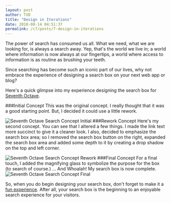 ```yaml
---
layout: post
author: TVD
title: "Design in Iterations"
date: 2010-08-14 04:51:37
permalink: /c7/posts/7-design-in-iterations
---
```


The power of search has consumed us all. What we need, what we are looking for, is always a search away. Yep, that's the world we live in; a world where information is now always at our fingertips, a world where access to information is as routine as brushing your teeth.

Since searching has become such an iconic part of our lives, why not embrace the experience of designing a search box on your next web app or blog?

Here's a quick glimpse into my experience designing the search box for [Seventh Octave][1]. 

###Initial Concept
This was the original concept. I really thought that it was a good starting point. But, I decided it could use a little rework. 

![Seventh Octave Search Concept Initial][2]
###Rework Concept 
Here's my second concept. You can see that I altered a few things. I made the link text more succinct to give it a cleaner look. I also, decided to emphasize the search box area; so I removed the search box button on the right, expanded the search box area and added some depth to it by creating a drop shadow on the top and left corner. 

![Seventh Octave Search Concept Rework][3]
###Final Concept
For a final touch, I added the magnifying glass to symbolize the purpose for the box (to search of course.) ... And Whoalah! My search box is now complete.
![Seventh Octave Search Concept Final][4]

So, when you do begin designing your search box, don't forget to make it a [fun experience][5]. After all, your search box is the beginning to an enjoyable search experience for your visitors. 


  [1]: https://techoctave.com
  [2]: https://techoctave.com/static/c7_searchbox_intial.png
  [3]: https://techoctave.com/static/c7_searchbox_rework.png
  [4]: https://techoctave.com/static/c7_searchbox_final.png
  [5]: https://techoctave.com/posts/1-hello-world
